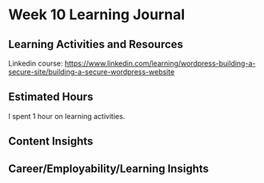 # Week 10 Learning Journal

## Learning Activities and Resources

Linkedin course: https://www.linkedin.com/learning/wordpress-building-a-secure-site/building-a-secure-wordpress-website 

## Estimated Hours

I spent 1 hour on learning activities.

## Content Insights

## Career/Employability/Learning Insights

